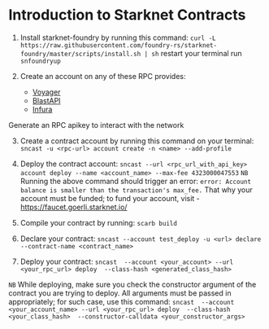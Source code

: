 # Introduction to Starknet Contracts
1. Install starknet-foundry by running this command:
`curl -L https://raw.githubusercontent.com/foundry-rs/starknet-foundry/master/scripts/install.sh | sh`
restart your terminal
run `snfoundryup`

2. Create an account on any of these RPC provides:
    - [Voyager](https://voyager.online/)
    - [BlastAPI](https://starknet-testnet.blastapi.io)
    - [Infura](https://www.infura.io/)

Generate an RPC apikey to interact with the network

3. Create a contract account by running this command on your terminal:
`sncast -u <rpc-url> account create -n <name> --add-profile`

4. Deploy the contract account:
`sncast --url <rpc_url_with_api_key> account deploy --name <account_name> --max-fee 4323000047553`
`NB`
Running the above command should trigger an error: 
`error: Account balance is smaller than the transaction's max_fee.`
That why your account must be funded; to fund your account, visit - https://faucet.goerli.starknet.io/ 

5. Compile your contract by running: `scarb build`

6. Declare your contract:
`sncast --account test_deploy -u <url> declare --contract-name <contract_name>`

7. Deploy your contract:
`sncast  --account <your_account> --url <your_rpc_url> deploy  --class-hash <generated_class_hash>`

`NB`
While deploying, make sure you check the constructor argument of the contract you are trying to deploy. All arguments must be passed in appropriately; for such case, use this command:
```sncast  --account <your_account_name> --url <your_rpc_url> deploy  --class-hash <your_class_hash>  --constructor-calldata <your_constructor_args>```
